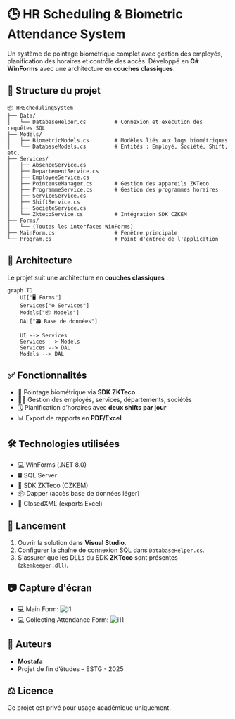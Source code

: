 
# 🕒 HR Scheduling & Biometric Attendance System

Un système de pointage biométrique complet avec gestion des employés, planification des horaires et contrôle des accès. Développé en **C# WinForms** avec une architecture en **couches classiques**.

## 📁 Structure du projet

```
📦 HRSchedulingSystem
├── Data/
│   └── DatabaseHelper.cs         # Connexion et exécution des requêtes SQL
├── Models/
│   ├── BiometricModels.cs        # Modèles liés aux logs biométriques
│   └── DatabaseModels.cs         # Entités : Employé, Société, Shift, etc.
├── Services/
│   ├── AbsenceService.cs
│   ├── DepartementService.cs
│   ├── EmployeeService.cs
│   ├── PointeuseManager.cs       # Gestion des appareils ZKTeco
│   ├── ProgrammeService.cs       # Gestion des programmes horaires
│   ├── ServiceService.cs
│   ├── ShiftService.cs
│   ├── SocieteService.cs
│   └── ZktecoService.cs          # Intégration SDK CZKEM
├── Forms/
│   └── (Toutes les interfaces WinForms)
├── MainForm.cs                   # Fenêtre principale
└── Program.cs                    # Point d'entrée de l'application
```

## 🧱 Architecture

Le projet suit une architecture en **couches classiques** :

```mermaid
graph TD
    UI["🖥️ Forms"]
    Services["⚙️ Services"]
    Models["📦 Models"]
    DAL["🗃️ Base de données"]

    UI --> Services
    Services --> Models
    Services --> DAL
    Models --> DAL
```

## ✅ Fonctionnalités

- 📌 Pointage biométrique via **SDK ZKTeco**
- 👨‍💼 Gestion des employés, services, départements, sociétés
- 🗓️ Planification d’horaires avec **deux shifts par jour**
- 📊 Export de rapports en **PDF/Excel**

## 🛠️ Technologies utilisées

- 💻 WinForms (.NET 8.0)
- 🛢️ SQL Server 
- 🧰 SDK ZKTeco (CZKEM)
- 📦 Dapper (accès base de données léger)
- 📄 ClosedXML (exports Excel)

## 🚀 Lancement

1. Ouvrir la solution dans **Visual Studio**.
2. Configurer la chaîne de connexion SQL dans `DatabaseHelper.cs`.
3. S'assurer que les DLLs du SDK **ZKTeco** sont présentes (`zkemkeeper.dll`).

## 📷 Capture d'écran

- 💻 Main Form:
![i1](https://github.com/user-attachments/assets/c8738ef0-5004-44d7-a144-ffa8e22b99c0)
- 💻 Collecting Attendance Form:
![i11](https://github.com/user-attachments/assets/304c00a4-5e09-411f-b52e-11405463f17b)


## 🤝 Auteurs

- **Mostafa** 
- Projet de fin d’études – ESTG - 2025

## ⚖️ Licence

Ce projet est privé pour usage académique uniquement.  
